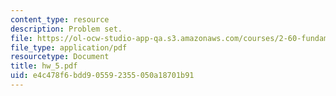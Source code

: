 ```yaml
---
content_type: resource
description: Problem set.
file: https://ol-ocw-studio-app-qa.s3.amazonaws.com/courses/2-60-fundamentals-of-advanced-energy-conversion-spring-2004/e4c478f6bdd905592355050a18701b91_hw_5.pdf
file_type: application/pdf
resourcetype: Document
title: hw_5.pdf
uid: e4c478f6-bdd9-0559-2355-050a18701b91
---
```

